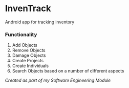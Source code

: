 # InvenTrack
Android app for tracking inventory

### Functionality

1. Add Objects
2. Remove Objects
3. Damage Objects
4. Create Projects
5. Create Individuals
6. Search Objects based on a number of different aspects

*Created as part of my Software Engineering Module*
